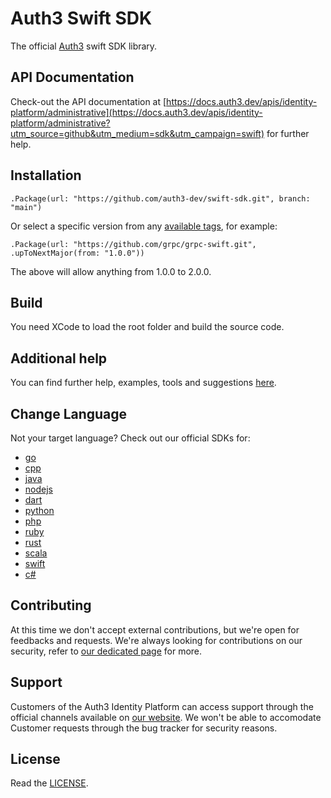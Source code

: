 # Auth3 Swift SDK

The official [Auth3](https://auth3.dev/?utm_source=github&utm_medium=sdk&utm_campaign=swift) swift SDK library.

## API Documentation

Check-out the API documentation at [https://docs.auth3.dev/apis/identity-platform/administrative](https://docs.auth3.dev/apis/identity-platform/administrative?utm_source=github&utm_medium=sdk&utm_campaign=swift) for further help.

## Installation 

```
.Package(url: "https://github.com/auth3-dev/swift-sdk.git", branch: "main")
```

Or select a specific version from any [available tags](https://github.com/auth3-dev/swift-sdk/tags), for example:

```
.Package(url: "https://github.com/grpc/grpc-swift.git", .upToNextMajor(from: "1.0.0"))
```

The above will allow anything from 1.0.0 to 2.0.0.

## Build

You need XCode to load the root folder and build the source code.

## Additional help

You can find further help, examples, tools and suggestions [here](https://github.com/grpc/grpc-swift).

## Change Language

Not your target language? Check out our official SDKs for: 

  * [go](https://github.com/auth3-dev/go-sdk)
  * [cpp](https://github.com/auth3-dev/cpp-sdk)
  * [java](https://github.com/auth3-dev/java-sdk)
  * [nodejs](https://github.com/auth3-dev/nodejs-sdk)
  * [dart](https://github.com/auth3-dev/dart-sdk)
  * [python](https://github.com/auth3-dev/python-sdk)
  * [php](https://github.com/auth3-dev/php-sdk)
  * [ruby](https://github.com/auth3-dev/ruby-sdk)
  * [rust](https://github.com/auth3-dev/rust-sdk)
  * [scala](https://github.com/auth3-dev/scala-sdk)
  * [swift](https://github.com/auth3-dev/swift-sdk)
  * [c#](https://github.com/auth3-dev/csharp-sdk)

## Contributing

At this time we don't accept external contributions, but we're open for feedbacks and requests. We're always looking for contributions on our security, refer to [our dedicated page](https://auth3.dev/bounty-program?utm_source=github&utm_medium=sdk&utm_campaign=swift) for more.

## Support

Customers of the Auth3 Identity Platform can access support through the official channels available on [our website](https://auth3.dev/). We won't be able to accomodate Customer requests through the bug tracker for security reasons. 

## License

Read the [LICENSE](https://github.com/auth3-dev/swift-sdk/blob/main/LICENSE).
